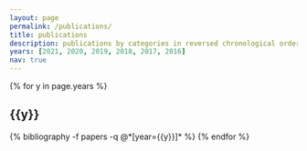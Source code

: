 ```yaml
---
layout: page
permalink: /publications/
title: publications
description: publications by categories in reversed chronological order.
years: [2021, 2020, 2019, 2018, 2017, 2016]
nav: true
---
```


<div class="publications">

{% for y in page.years %}
  <h2 class="year">{{y}}</h2>
  {% bibliography -f papers -q @*[year={{y}}]* %}
{% endfor %}
